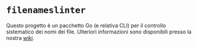 # `filenameslinter`

Questo progetto è un pacchetto Go (e relativa CLI) per il controllo sistematico
dei nomi dei file. Ulteriori informazioni sono disponibili presso la nostra [wiki](https://cartabinaria.students.cs.unibo.it/wiki/progetti-ausiliari/filenameslinter/index.html).
